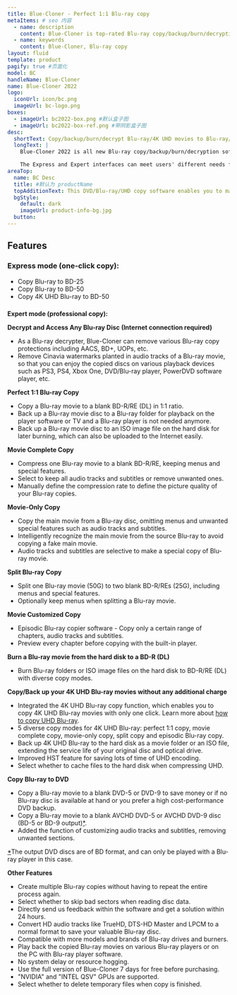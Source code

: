 ```yaml
---
title: Blue-Cloner - Perfect 1:1 Blu-ray copy
metaItems: # seo 内容
  - name: description
    content: Blue-Cloner is top-rated Blu-ray copy/backup/burn/decryption software which can copy Blu-ray movies to blank Blu-ray/DVD/AVCHD discs or hard disk as Blu-ray folders and ISO image files with just one or a few clicks.
  - name: keywords
    content: Blue-Cloner, Blu-ray copy
layout: fluid
template: product
pagify: true #页面化
model: BC
handleName: Blue-Cloner
name: Blue-Cloner 2022
logo:
  iconUrl: icon/bc.png
  imageUrl: bc-logo.png
boxes:
  - imageUrl: bc2022-box.png #默认盒子图
  - imageUrl: bc2022-box-ref.png #带阴影盒子图
desc:
  shortText: Copy/backup/burn/decrypt Blu-ray/4K UHD movies to Blu-ray/DVD discs or hard disk.
  longText: |
    Blue-Cloner 2022 is all new Blu-ray copy/backup/burn/decryption software which can copy Blu-ray movies, including 3D, to blank Blu-ray/DVD/AVCHD discs or hard disk as Blu-ray folders and ISO image files with just one or a few clicks. In addition, Blue-Cloner 2021 has been enhanced to copy 4K UHD Blu-ray to a blank Blu-ray disc with an UHD friendly drive, with Dolby Vision and the HDR10 video quality preserved. The third party plug-in OpenCloner Decode widget allows VLC to play encrypted Blu-ray and UHD movies.

    The Express and Expert interfaces can meet users' different needs for Blu-ray copy, whether a new user or a professional user. Blue-Cloner 2022 enables you to make perfect 1:1 Blu-ray copy, movie complete copy, movie-only copy, split copy and customized copy. If the Blu-ray movies are Cinavia protected, this best Blu-ray copying software can permanently remove Cinavia watermarks in the audio tracks, so that you can enjoy the backup discs on various playback devices such as PS3, PS4, Xbox One, DVD/Blu-ray player, PowerDVD software player, etc.
areaTop:
  name: BC Desc
  title: #默认为 productName
  topAdditionText: This DVD/Blu-ray/UHD copy software enables you to make perfect 1:1 copy of your favorite videos.
  bgStyle: 
    default: dark
    imageUrl: product-info-bg.jpg
  button: 
---
```




## Features

### **Express mode (one-click copy):**

*   Copy Blu-ray to BD-25
*   Copy Blu-ray to BD-50
*   Copy 4K UHD Blu-ray to BD-50

### 
**Expert mode (professional copy):**

**Decrypt and Access Any Blu-ray Disc (Internet connection required)**

*   As a Blu-ray decrypter, Blue-Cloner can remove various Blu-ray copy protections including AACS, BD+, UOPs, etc.
*   Remove Cinavia watermarks planted in audio tracks of a Blu-ray movie, so that you can enjoy the copied discs on various playback devices such as PS3, PS4, Xbox One, DVD/Blu-ray player, PowerDVD software player, etc.

**Perfect 1:1 Blu-ray Copy**

*   Copy a Blu-ray movie to a blank BD-R/RE (DL) in 1:1 ratio.
*   Back up a Blu-ray movie disc to a Blu-ray folder for playback on the player software or TV and a Blu-ray player is not needed anymore.
*   Back up a Blu-ray movie disc to an ISO image file on the hard disk for later burning, which can also be uploaded to the Internet easily.

**Movie Complete Copy**

*   Compress one Blu-ray movie to a blank BD-R/RE, keeping menus and special features.
*   Select to keep all audio tracks and subtitles or remove unwanted ones.
*   Manually define the compression rate to define the picture quality of your Blu-ray copies.

**Movie-Only Copy**

*   Copy the main movie from a Blu-ray disc, omitting menus and unwanted special features such as audio tracks and subtitles.
*   Intelligently recognize the main movie from the source Blu-ray to avoid copying a fake main movie.
*   Audio tracks and subtitles are selective to make a special copy of Blu-ray movie.

**Split Blu-ray Copy**

*   Split one Blu-ray movie (50G) to two blank BD-R/REs (25G), including menus and special features.
*   Optionally keep menus when splitting a Blu-ray movie.

**Movie Customized Copy**

*   Episodic Blu-ray copier software - Copy only a certain range of chapters, audio tracks and subtitles.
*   Preview every chapter before copying with the built-in player.

**Burn a Blu-ray movie from the hard disk to a BD-R (DL)**

*   Burn Blu-ray folders or ISO image files on the hard disk to BD-R/RE (DL) with diverse copy modes.

**Copy/Back up your 4K UHD Blu-ray movies without any additional charge**

*   Integrated the 4K UHD Blu-ray copy function, which enables you to copy 4K UHD Blu-ray movies with only one click. Learn more about [how to copy UHD Blu-ray]({kbUrl}how-to-copy-uhd-blu-ray_379.html).
*   5 diverse copy modes for 4K UHD Blu-ray: perfect 1:1 copy, movie complete copy, movie-only copy, split copy and episodic Blu-ray copy.
*   Back up 4K UHD Blu-ray to the hard disk as a movie folder or an ISO file, extending the service life of your original disc and optical drive.
*   Improved HST feature for saving lots of time of UHD encoding.
*   Select whether to cache files to the hard disk when compressing UHD.

**Copy Blu-ray to DVD**

*   Copy a Blu-ray movie to a blank DVD-5 or DVD-9 to save money or if no Blu-ray disc is available at hand or you prefer a high cost-performance DVD backup.
*   Copy a Blu-ray movie to a blank AVCHD DVD-5 or AVCHD DVD-9 disc (BD-5 or BD-9 output)[*](http://www.blue-cloner.com/blue-cloner.html#id2).
*   Added the function of customizing audio tracks and subtitles, removing unwanted sections.

[*](http://www.blue-cloner.com/blue-cloner.html#id4)The output DVD discs are of BD format, and can only be played with a Blu-ray player in this case.

**Other Features**

*   Create multiple Blu-ray copies without having to repeat the entire process again.
*   Select whether to skip bad sectors when reading disc data.
*   Directly send us feedback within the software and get a solution within 24 hours.
*   Convert HD audio tracks like TrueHD, DTS-HD Master and LPCM to a normal format to save your valuable Blu-ray disc.
*   Compatible with more models and brands of Blu-ray drives and burners.
*   Play back the copied Blu-ray movies on various Blu-ray players or on the PC with Blu-ray player software.
*   No system delay or resource hogging.
*   Use the full version of Blue-Cloner 7 days for free before purchasing.
*   "NVIDIA" and "INTEL QSV" GPUs are supported.
*   Select whether to delete temporary files when copy is finished.
